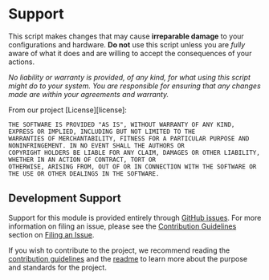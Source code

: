 # Support

This script makes changes that may cause **irreparable damage** to your configurations and hardware.  **Do not** use
this script unless you are *fully* aware of what it does and are willing to accept the consequences of your actions.

*No liability or warranty is provided, of any kind, for what using this script might do to your system.  You are
responsible for ensuring that any changes made are within your agreements and warranty.*

From our project [License][license]:

```
THE SOFTWARE IS PROVIDED "AS IS", WITHOUT WARRANTY OF ANY KIND, EXPRESS OR IMPLIED, INCLUDING BUT NOT LIMITED TO THE
WARRANTIES OF MERCHANTABILITY, FITNESS FOR A PARTICULAR PURPOSE AND NONINFRINGEMENT. IN NO EVENT SHALL THE AUTHORS OR
COPYRIGHT HOLDERS BE LIABLE FOR ANY CLAIM, DAMAGES OR OTHER LIABILITY, WHETHER IN AN ACTION OF CONTRACT, TORT OR
OTHERWISE, ARISING FROM, OUT OF OR IN CONNECTION WITH THE SOFTWARE OR THE USE OR OTHER DEALINGS IN THE SOFTWARE.
```

## Development Support

Support for this module is provided entirely through [GitHub issues][issues].  For more information on filing an
issue, please see the [Contribution Guidelines][contributing] section on [Filing an Issue][contributing-issue].

If you wish to contribute to the project, we recommend reading the [contribution guidelines][contributing] and the
[readme][readme] to learn more about the purpose and standards for the project.


[readme]:             https://github.com/andrewvaughan/retropie-optimizer/blob/master/README.md
[contributing]:       https://github.com/andrewvaughan/retropie-optimizer/blob/master/CONTRIBUTING.md
[contributing-issue]: https://github.com/andrewvaughan/retropie-optimizer/blob/master/CONTRIBUTING.md#ways-to-contribute

[issues]:             https://github.com/andrewvaughan/retropie-optimizer/issues
